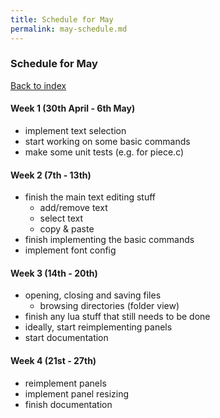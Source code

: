 ```yaml
---
title: Schedule for May
permalink: may-schedule.md
---
```


### Schedule for May

[Back to index](index.md)

#### Week 1 (30th April - 6th May)
* implement text selection
* start working on some basic commands
* make some unit tests (e.g. for piece.c)

#### Week 2 (7th - 13th)
* finish the main text editing stuff
  * add/remove text
  * select text
  * copy & paste
* finish implementing the basic commands
* implement font config

#### Week 3 (14th - 20th)
* opening, closing and saving files
  * browsing directories (folder view)
* finish any lua stuff that still needs to be done
* ideally, start reimplementing panels
* start documentation

#### Week 4 (21st - 27th)
* reimplement panels
* implement panel resizing
* finish documentation
